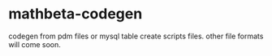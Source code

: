 # mathbeta-codegen
codegen from pdm files or mysql table create scripts files. other file formats will come soon.

